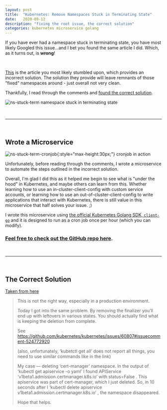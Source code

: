 ```yaml
---
layout: post
title:  "Kubernetes: Remove Namespaces Stuck in Terminating State"
date:   2020-09-12
description: "fixing the root issue, the correct solution"
categories: kubernetes microservice golang
---
```


If you have ever had a namespace stuck in terminating state, you have most likely Googled this issue...and I bet you found the same article I did. Which, as it turns out, is **wrong**!

<br />

[This](https://medium.com/@craignewtondev/how-to-fix-kubernetes-namespace-deleting-stuck-in-terminating-state-5ed75792647e) is the article you most likely stumbled upon, which provides an incorrect solution. The solution they provide will leave remnants of those "fixed" namespaces around - just overall not very clean.

Thankfully, I read through the comments and [found the correct solution](https://medium.com/@cristi.posoiu/this-is-not-the-right-way-especially-in-a-production-environment-190ff670bc62).

![ns-stuck-term](https://raw.githubusercontent.com/oze4/mattoestreich.com/master/assets/ns-stuck-term.png)
namespace stuck in terminating state

<br />

---

<br />

## Wrote a Microservice

![ns-stuck-term-cronjob](https://raw.githubusercontent.com/oze4/mattoestreich.com/master/assets/ns-stuck-term-cronjob.png){:style="max-height:30px;"}
cronjob in action

Unfortunately, before reading through the comments, I wrote a microservice to automate the steps outlined in the incorrect solution. 

Overall, I'm glad I did this as it helped me begin to see what is "under the hood" in Kubernetes, and maybe others can learn from this. Whether learning how to use an in-cluster-client-config with custom service accounts, or learning how to use an out-of-cluster-client-config to write applications that interact with Kubernetes, there is still value in this microservice that half solves your issue. ;)

I wrote this microservice using [the official Kubernetes Golang SDK, `client-go`](https://github.com/kubernetes/client-go) and it is designed to run as a cron job once per hour (which you can modify). 

### [Feel free to check out the GitHub repo here](https://github.com/oze4/service.remove-terminating-namespaces).

<br />

---

<br />

## The Correct Solution

[Taken from here](https://medium.com/@cristi.posoiu/this-is-not-the-right-way-especially-in-a-production-environment-190ff670bc62)

>This is not the right way, especially in a production environment.
>
>Today I got into the same problem. By removing the finalizer you’ll end up with leftovers in various states. You should actually find what is keeping the deletion from complete.
>
>See https://github.com/kubernetes/kubernetes/issues/60807#issuecomment-524772920
>
>(also, unfortunately, ‘kubetctl get all’ does not report all things, you need to use similar commands like in the link)
>
>My case — deleting ‘cert-manager’ namespace. In the output of ‘kubectl get apiservice -o yaml’ I found APIService ‘v1beta1.admission.certmanager.k8s.io’ with status=False . This apiservice was part of cert-manager, which I just deleted. So, in 10 seconds after I ‘kubectl delete apiservice v1beta1.admission.certmanager.k8s.io’ , the namespace disappeared.
>
>Hope that helps.
